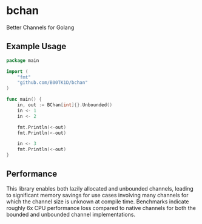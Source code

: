 # bchan
Better Channels for Golang

## Example Usage

```go
package main

import (
    "fmt"
    "github.com/B00TK1D/bchan"
)

func main() {
    in, out := BChan[int]{}.Unbounded()
	in <- 1
	in <- 2

	fmt.Println(<-out)
	fmt.Println(<-out)

	in <- 3
	fmt.Println(<-out)
}
```

## Performance


This library enables both lazily allocated and unbounded channels, leading to significant memory savings for use cases involving many channels for which the channel size is unknown at compile time.
Benchmarks indicate roughly 6x CPU performance loss compared to native channels for both the bounded and unbounded channel implementations.
